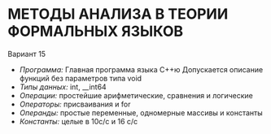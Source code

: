 МЕТОДЫ АНАЛИЗА В ТЕОРИИ ФОРМАЛЬНЫХ ЯЗЫКОВ
===========
Вариант 15

+ _Программа:_ Главная программа языка С++ю Допускается описание функций без параметров типа void
+ _Типы данных:_ int, __int64
+ _Операции:_ простейшие арифметические, сравнения и логические
+ _Операторы:_ присваивания и for
+ _Операнды:_ простые переменные, одномерные массивы и константы
+ _Константы:_ целые в 10c/c и 16 c/c
